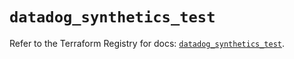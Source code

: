# `datadog_synthetics_test`

Refer to the Terraform Registry for docs: [`datadog_synthetics_test`](https://registry.terraform.io/providers/datadog/datadog/3.34.0/docs/resources/synthetics_test).
